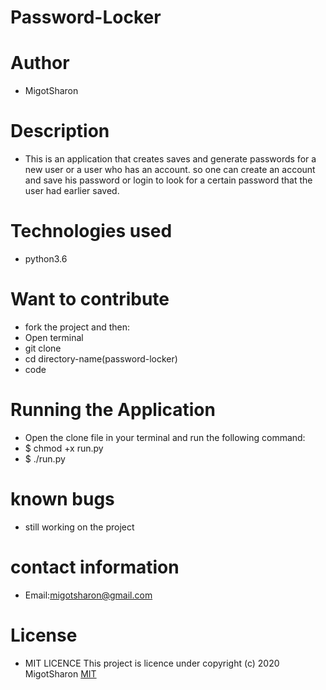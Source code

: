 # Password-Locker

# Author

* MigotSharon

# Description

* This is an application that creates saves and generate passwords for a new user or a user who has an account. so one can create an account and save his password or login to look for a certain password that the user had earlier saved.

# Technologies used
* python3.6

# Want to contribute
* fork the project and then:
* Open terminal
* git clone
* cd directory-name(password-locker) 
* code
# Running the Application
* Open the clone file in your terminal and run the following command:
* $ chmod +x run.py
* $ ./run.py

# known bugs
* still working on the project
# contact information
* Email:migotsharon@gmail.com

# License
* MIT LICENCE</a>
This  project is licence under <a href="https://opensource.org/licenses/MIT"></a>
copyright (c) 2020 MigotSharon
[MIT](https://github.com/MigotSharon/password-locker/blob/master/LICENSE)

